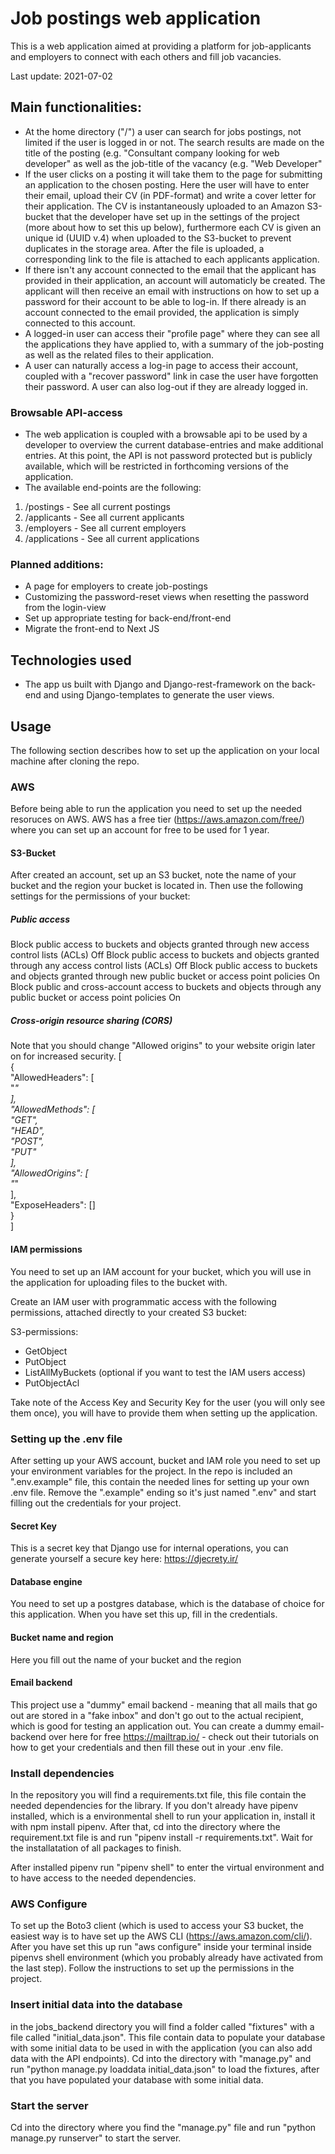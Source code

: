 # Job postings web application
This is a web application aimed at providing a platform for job-applicants and employers to connect with each others and fill job vacancies. 

Last update: 2021-07-02

## Main functionalities:

* At the home directory ("/") a user can search for jobs postings, not limited if the user is logged in or not. The search results are made on the title of the posting (e.g. "Consultant company looking for web developer" as well as the job-title of the vacancy (e.g. "Web Developer" 
* If the user clicks on a posting it will take them to the page for submitting an application to the chosen posting. Here the user will have to enter their email, upload their CV (in PDF-format) and write a cover letter for their application. The CV is instantaneously uploaded to an Amazon S3-bucket that the developer have set up in the settings of the project (more about how to set this up below), furthermore each CV is given an unique id (UUID v.4) when uploaded to the S3-bucket to prevent duplicates in the storage area. After the file is uploaded, a corresponding link to the file is attached to each applicants application.
* If there isn't any account connected to the email that the applicant has provided in their application, an account will automaticly be created. The applicant will then receive an email with instructions on how to set up a password for their account to be able to log-in. If there already is an account connected to the email provided, the application is simply connected to this account.
* A logged-in user can access their "profile page" where they can see all the applications they have applied to, with a summary of the job-posting as well as the related files to their application.
* A user can naturally access a log-in page to access their account, coupled with a "recover password" link in case the user have forgotten their password. A user can also log-out if they are already logged in.

### Browsable API-access

* The web application is coupled with a browsable api to be used by a developer to overview the current database-entries and make additional entries. At this point, the API is not password protected but is publicly available, which will be restricted in forthcoming versions of the application.
* The available end-points are the following:
1. /postings - See all current postings
2. /applicants - See all current applicants
3. /employers - See all current employers
4. /applications - See all current applications

### Planned additions:
* A page for employers to create job-postings
* Customizing the password-reset views when resetting the password from the login-view
* Set up appropriate testing for back-end/front-end
* Migrate the front-end to Next JS

## Technologies used
* The app us built with Django and Django-rest-framework on the back-end and using Django-templates to generate the user views.

## Usage
The following section describes how to set up the application on your local machine after cloning the repo.

### AWS
Before being able to run the application you need to set up the needed resoruces on AWS. AWS has a free tier (https://aws.amazon.com/free/) where you can set up an account for free to be used for 1 year.

#### S3-Bucket
After created an account, set up an S3 bucket, note the name of your bucket and the region your bucket is located in. Then use the following settings for the permissions of your bucket:

##### Public access
Block public access to buckets and objects granted through new access control lists (ACLs)
 Off
Block public access to buckets and objects granted through any access control lists (ACLs)
 Off
Block public access to buckets and objects granted through new public bucket or access point policies
 On
Block public and cross-account access to buckets and objects through any public bucket or access point policies
 On
 
 ##### Cross-origin resource sharing (CORS)
 Note that you should change "Allowed origins" to your website origin later on for increased security.
[  
    {  
        "AllowedHeaders": [  
            "*"  
        ],  
        "AllowedMethods": [  
            "GET",  
            "HEAD",  
            "POST",  
            "PUT"  
        ],  
        "AllowedOrigins": [  
            "*"  
        ],  
        "ExposeHeaders": []  
    }  
]  

#### IAM permissions
You need to set up an IAM account for your bucket, which you will use in the application for uploading files to the bucket with.

Create an IAM user with programmatic access with the following permissions, attached directly to your created S3 bucket:

S3-permissions:
* GetObject
* PutObject
* ListAllMyBuckets (optional if you want to test the IAM users access)
* PutObjectAcl

Take note of the Access Key and Security Key for the user (you will only see them once), you will have to provide them when setting up the application.

### Setting up the .env file
After setting up your AWS account, bucket and IAM role you need to set up your environment variables for the project. In the repo is included an ".env.example" file, this contain the needed lines for setting up your own .env file. Remove the ".example" ending so it's just named ".env" and start filling out the credentials for your project.

#### Secret Key
This is a secret key that Django use for internal operations, you can generate yourself a secure key here: https://djecrety.ir/

#### Database engine
You need to set up a postgres database, which is the database of choice for this application. When you have set this up, fill in the credentials.

#### Bucket name and region
Here you fill out the name of your bucket and the region

#### Email backend
This project use a "dummy" email backend - meaning that all mails that go out are stored in a "fake inbox" and don't go out to the actual recipient, which is good for testing an application out. You can create a dummy email-backend over here for free https://mailtrap.io/ - check out their tutorials on how to get your credentials and then fill these out in your .env file.

### Install dependencies
In the repository you will find a requirements.txt file, this file contain the needed dependencies for the library. If you don't already have pipenv installed, which is a environmental shell to run your application in, install it with npm install pipenv. After that, cd into the directory where the requirement.txt file is and run "pipenv install -r requirements.txt". Wait for the installatation of all packages to finish.

After installed pipenv run "pipenv shell" to enter the virtual environment and to have access to the needed dependencies.

### AWS Configure
To set up the Boto3 client (which is used to access your S3 bucket, the easiest way is to have set up the AWS CLI (https://aws.amazon.com/cli/). After you have set this up run  "aws configure" inside your terminal inside pipenvs shell environment (which you probably already have activated from the last step). Follow the instructions to set up the permissions in the project.

### Insert initial data into the database
in the jobs_backend directory you will find a folder called "fixtures" with a file called "initial_data.json". This file contain data to populate your database with some initial data to be used in with the application (you can also add data with the API endpoints). Cd into the directory with "manage.py" and run "python manage.py loaddata initial_data.json" to load the fixtures, after that you have populated your database with some initial data.

### Start the server
Cd into the directory where you find the "manage.py" file and run "python manage.py runserver" to start the server.






